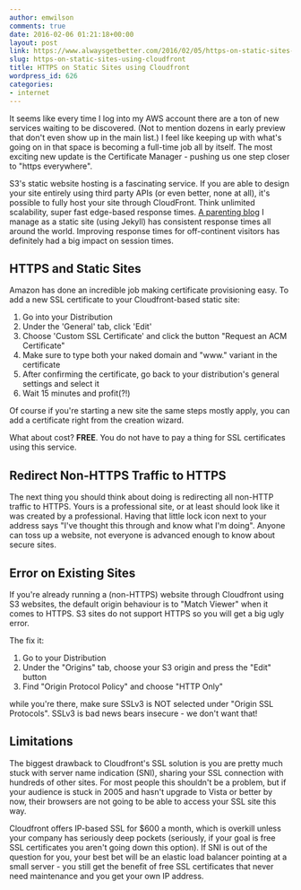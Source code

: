 ```yaml
---
author: emwilson
comments: true
date: 2016-02-06 01:21:18+00:00
layout: post
link: https://www.alwaysgetbetter.com/2016/02/05/https-on-static-sites-using-cloudfront/
slug: https-on-static-sites-using-cloudfront
title: HTTPS on Static Sites using Cloudfront
wordpress_id: 626
categories:
- internet
---
```


It seems like every time I log into my AWS account there are a ton of new services waiting to be discovered. (Not to mention dozens in early preview that don't even show up in the main list.) I feel like keeping up with what's going on in that space is becoming a full-time job all by itself. The most exciting new update is the Certificate Manager - pushing us one step closer to "https everywhere".

S3's static website hosting is a fascinating service. If you are able to design your site entirely using third party APIs (or even better, none at all), it's possible to fully host your site through CloudFront. Think unlimited scalability, super fast edge-based response times. [A parenting blog](http://www.theparentsnook.com) I manage as a static site (using Jekyll) has consistent response times all around the world. Improving response times for off-continent visitors has definitely had a big impact on session times.



## HTTPS and Static Sites



Amazon has done an incredible job making certificate provisioning easy. To add a new SSL certificate to your Cloudfront-based static site:

1. Go into your Distribution
2. Under the 'General' tab, click 'Edit'
3. Choose 'Custom SSL Certificate' and click the button "Request an ACM Certificate"
4. Make sure to type both your naked domain and "www." variant in the certificate
5. After confirming the certificate, go back to your distribution's general settings and select it
6. Wait 15 minutes and profit(?!)

Of course if you're starting a new site the same steps mostly apply, you can add a certificate right from the creation wizard.

What about cost? **FREE**. You do not have to pay a thing for SSL certificates using this service.



## Redirect Non-HTTPS Traffic to HTTPS



The next thing you should think about doing is redirecting all non-HTTP traffic to HTTPS. Yours is a professional site, or at least should look like it was created by a professional. Having that little lock icon next to your address says "I've thought this through and know what I'm doing". Anyone can toss up a website, not everyone is advanced enough to know about secure sites.



## Error on Existing Sites



If you're already running a (non-HTTPS) website through Cloudfront using S3 websites, the default origin behaviour is to "Match Viewer" when it comes to HTTPS. S3 sites do not support HTTPS so you will get a big ugly error.

The fix it:

1. Go to your Distribution
2. Under the "Origins" tab, choose your S3 origin and press the "Edit" button
3. Find "Origin Protocol Policy" and choose "HTTP Only"

while you're there, make sure SSLv3 is NOT selected under "Origin SSL Protocols". SSLv3 is bad news bears insecure - we don't want that!



## Limitations



The biggest drawback to Cloudfront's SSL solution is you are pretty much stuck with server name indication (SNI), sharing your SSL connection with hundreds of other sites. For most people this shouldn't be a problem, but if your audience is stuck in 2005 and hasn't upgrade to Vista or better by now, their browsers are not going to be able to access your SSL site this way.

Cloudfront offers IP-based SSL for $600 a month, which is overkill unless your company has seriously deep pockets (seriously, if your goal is free SSL certificates you aren't going down this option). If SNI is out of the question for you, your best bet will be an elastic load balancer pointing at a small server - you still get the benefit of free SSL certificates that never need maintenance and you get your own IP address.

